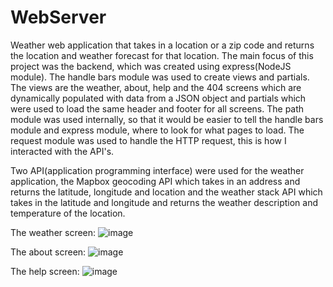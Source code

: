 # WebServer
Weather web application that takes in a location or a zip code and returns
the location and weather forecast for that location. The main focus of this project was the 
backend, which was created using express(NodeJS module). The handle bars module was used to 
create views and partials. The views are the weather, about, help and the 404 screens which are dynamically
populated with data from a JSON object and partials which were used to load the same header and footer 
for all screens. The path module was used internally, so that it would be easier to tell the
handle bars module and express module, where to look for what pages to load. The request module was used 
to handle the HTTP request, this is how I interacted with the API's.

Two API(application programming interface) were used for the weather application, the Mapbox geocoding API which
takes in an address and returns the latitude, longitude and location and the weather stack API which takes in
the latitude and longitude and returns the weather description and temperature of the location.

The weather screen:
![image](https://user-images.githubusercontent.com/102123401/162993642-72112629-a564-4af8-ac60-d03de38ed6a8.png)

The about screen:
![image](https://user-images.githubusercontent.com/102123401/162993857-2107b836-093a-48db-a33f-0bfa9c07c86f.png)

The help screen:
![image](https://user-images.githubusercontent.com/102123401/163011614-b8fdebd4-6573-4b15-8f5b-3500635ef258.png)
